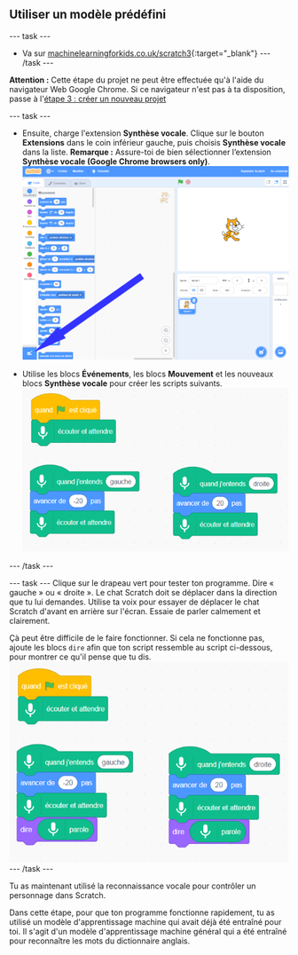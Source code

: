 ## Utiliser un modèle prédéfini

--- task ---
+ Va sur [machinelearningforkids.co.uk/scratch3](https://machinelearningforkids.co.uk/scratch3/){:target="_blank"}
--- /task ---

**Attention :** Cette étape du projet ne peut être effectuée qu'à l'aide du navigateur Web Google Chrome. Si ce navigateur n'est pas à ta disposition, passe à l'[étape 3 : créer un nouveau projet](https://projects.raspberrypi.org/fr-FR/projects/alien-language/3)

--- task ---
+ Ensuite, charge l'extension **Synthèse vocale**. Clique sur le bouton **Extensions** dans le coin inférieur gauche, puis choisis **Synthèse vocale** dans la liste. **Remarque :** Assure-toi de bien sélectionner l’extension **Synthèse vocale (Google Chrome browsers only)**. ![Bouton flèche pointant sur les extensions](images/extensions-annotated.png)

+ Utilise les blocs **Événements**, les blocs **Mouvement** et les nouveaux blocs **Synthèse vocale** pour créer les scripts suivants. ![Nouveaux scripts à ajouter](images/S-to-T-blocks.png)

--- /task ---

--- task ---
Clique sur le drapeau vert pour tester ton programme. Dire « gauche » ou « droite ». Le chat Scratch doit se déplacer dans la direction que tu lui demandes. Utilise ta voix pour essayer de déplacer le chat Scratch d'avant en arrière sur l'écran. Essaie de parler calmement et clairement.

Çà peut être difficile de le faire fonctionner. Si cela ne fonctionne pas, ajoute les blocs `dire` afin que ton script ressemble au script ci-dessous, pour montrer ce qu'il pense que tu dis. ![New scripts to see what the computer thinks you are saying](images/S-to-T-blocks-test.png) --- /task ---

Tu as maintenant utilisé la reconnaissance vocale pour contrôler un personnage dans Scratch.

Dans cette étape, pour que ton programme fonctionne rapidement, tu as utilisé un modèle d'apprentissage machine qui avait déjà été entraîné pour toi. Il s'agit d'un modèle d'apprentissage machine général qui a été entraîné pour reconnaître les mots du dictionnaire anglais. 
